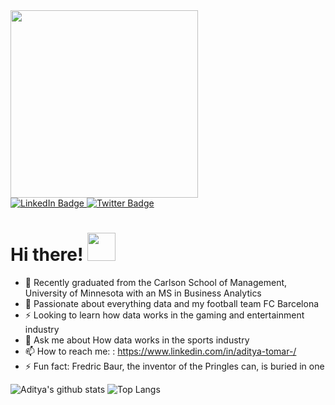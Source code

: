 <div id="header" align="left">
<img src="https://user-images.githubusercontent.com/44918324/236926662-7af0e40a-01b4-4b12-8785-47dd94560365.gif" width="300"/>
</div>
<div id="badges" align="left">
  <a href="https://www.linkedin.com/in/aditya-tomar-/">
    <img src="https://img.shields.io/badge/LinkedIn-blue?style=for-the-badge&logo=linkedin&logoColor=white" alt="LinkedIn Badge"/>
  </a>
  <a href="https://twitter.com/adityatomar2010">
    <img src="https://img.shields.io/badge/Twitter-blue?style=for-the-badge&logo=twitter&logoColor=white" alt="Twitter Badge"/>
  </a>
</div>
<h1>
  Hi there!
  <img src="https://media.giphy.com/media/hvRJCLFzcasrR4ia7z/giphy.gif" width="45px"/>
</h1>


- 🔭 Recently graduated from the Carlson School of Management, University of Minnesota with an MS in Business Analytics 
- 👯 Passionate about everything data and my football team FC Barcelona 
- ⚡ Looking to learn how data works in the gaming and entertainment industry
- 💬 Ask me about How data works in the sports industry
- 📫 How to reach me: : https://www.linkedin.com/in/aditya-tomar-/
- ⚡ Fun fact: Fredric Baur, the inventor of the Pringles can, is buried in one


![Aditya's github stats](https://github-readme-stats.vercel.app/api?username=adityatomar20&show_icons=true&theme=radical)
![Top Langs](https://github-readme-stats.vercel.app/api/top-langs/?username=adityatomar20&layout=compact)

